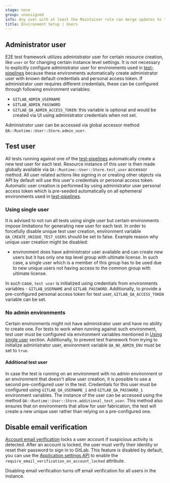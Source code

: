 ```yaml
---
stage: none
group: unassigned
info: Any user with at least the Maintainer role can merge updates to this content. For details, see https://docs.gitlab.com/development/development_processes/#development-guidelines-review.
title: Environment Setup | Users
---
```


## Administrator user

E2E test framework utilizes administrator user for certain resource creation, like `user` or for changing certain instance level settings. It is not necessary to explicitly configure administrator user for environments used in [test-pipelines](../test_pipelines.md) because these environments automatically create administrator user with known default credentials and personal access token. If administrator user requires different credentials, these can be configured through following environment variables:

- `GITLAB_ADMIN_USERNAME`
- `GITLAB_ADMIN_PASSWORD`
- `GITLAB_QA_ADMIN_ACCESS_TOKEN`: this variable is optional and would be created via UI using administrator credentials when not set.

Administrator user can be accessed via global accessor method `QA::Runtime::User::Store.admin_user`.

## Test user

All tests running against one of the [test-pipelines](../test_pipelines.md) automatically create a new test user for each test. Resource instance of this user is then made globally available via `QA::Runtime::User::Store.test_user` accessor method. All user related actions like signing in or creating other objects via API by default will use this user's credentials or personal access token. Automatic user creation is performed by using administrator user personal access token which is pre-seeded automatically on all ephemeral environments used in [test-pipelines](../test_pipelines.md).

### Using single user

It is advised to not run all tests using single user but certain environments impose limitations for generating new user for each test. In order to forcefully disable unique test user creation, environment variable `QA_CREATE_UNIQUE_TEST_USERS` should be set to false. Example reason why unique user creation might be disabled:

- environment does have administrator user available and can create new users but it has only one top level group with ultimate license. In such case, a single user which is a member of this group has to be used due to new unique users not having access to the common group with ultimate license.

In such case, `test user` is initialized using credentials from environments variables - `GITLAB_USERNAME` and `GITLAB_PASSWORD`. Additionally, to provide a pre-configured personal access token for test user, `GITLAB_QA_ACCESS_TOKEN` variable can be set.

### No admin environments

Certain environments might not have administrator user and have no ability to create one. For tests to work when running against such environment, test user must be configured via environment variables mentioned in [Using single user](#using-single-user) section. Additionally, to prevent test framework from trying to initialize administrator user, environment variable `QA_NO_ADMIN_ENV` must be set to `true`.

#### Additional test user

In case the test is running on an environment with no admin environment or an environment that doesn't allow user creation, it is possible to use a second pre-configured user in the test.
Credentials for this user must be configured using `GITLAB_QA_USERNAME_1` and `GITLAB_QA_PASSWORD_1` environment variables.
The instance of the user can be accessed using the method `QA::Runtime::User::Store.additional_test_user`.
This method also ensures that on environments that allow for user fabrication, the test will create a new unique user rather than relying on a pre-configured one.

## Disable email verification

[Account email verification](../../../../security/email_verification.md) locks a user account if suspicious activity is detected. After an account is locked, the user must verify their identity or reset their password to sign in to GitLab.
This feature is disabled by default, you can use the [Application settings API](../../../../api/settings.md) to enable the `require_email_verification_on_account_locked` attribute.

Disabling email verification turns off email verification for all users in the instance.
